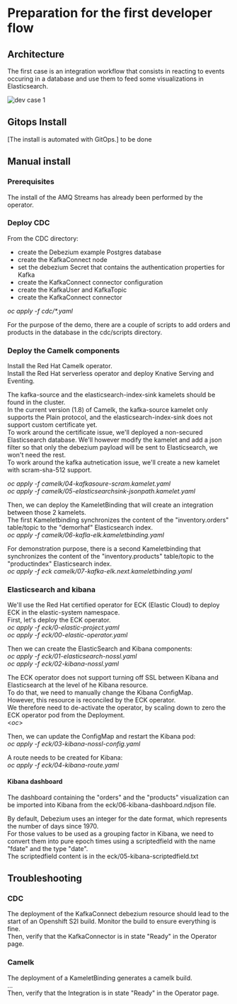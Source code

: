 # Preparation for the first developer flow


## Architecture
The first case is an integration workflow that consists in reacting to events occuring in a database and use them to feed some visualizations in Elasticsearch.

![dev case 1](images/dev_case1.png?raw=true)

## Gitops Install
[The install is automated with GitOps.] to be done

## Manual install
### Prerequisites
The install of the AMQ Streams has already been performed by the operator.

### Deploy CDC
From the CDC directory:
- create the Debezium example Postgres database  
- create the KafkaConnect node  
- set the debezium Secret that contains the authentication properties for Kafka
- create the KafkaConnect connector configuration  
- create the KafkaUser and KafkaTopic
- create the KafkaConnect connector  
  
_oc apply -f cdc/*.yaml_  

For the purpose of the demo, there are a couple of scripts to add orders and products in the database in the cdc/scripts directory.

### Deploy the Camelk components
Install the Red Hat Camelk operator.  
Install the Red Hat serverless operator and deploy Knative Serving and Eventing.  

The kafka-source and the elasticsearch-index-sink kamelets should be found in the cluster.  
In the current version (1.8) of Camelk, the kafka-source kamelet only supports the Plain protocol, and the elasticsearch-index-sink does not support custom certificate yet.  
To work around the certificate issue, we'll deployed a non-secured Elasticsearch database.  We'll however modify the kamelet and add a json filter so that only the debezium payload will be sent to Elasticsearch, we won't need the rest.  
To work around the kafka autnetication issue, we'll create a new kamelet with scram-sha-512 support.

_oc apply -f camelk/04-kafkasoure-scram.kamelet.yaml_  
_oc apply -f camelk/05-elasticsearchsink-jsonpath.kamelet.yaml_  
  
Then, we can deploy the KameletBinding that will create an integration between those 2 kamelets.  
The first Kameletbinding synchronizes the content of the "inventory.orders" table/topic to the "demorhaf" Elasticsearch index.  
_oc apply -f camelk/06-kafla-elk.kameletbinding.yaml_  

For demonstration purpose, there is a second Kameletbinding that synchronizes the content of the "inventory.products" table/topic to the "productindex" Elasticsearch index.  
_oc apply -f eck camelk/07-kafka-elk.next.kameletbinding.yaml_  


### Elasticsearch and kibana
We'll use the Red Hat certified operator for ECK (Elastic Cloud) to deploy ECK in the elastic-system namespace.  
First, let's deploy the ECK operator.  
_oc apply -f eck/0-elastic-project.yaml_  
_oc apply -f eck/00-elastic-operator.yaml_  

Then we can create the ElasticSearch and Kibana components:  
_oc apply -f eck/01-elasticsearch-nossl.yaml_  
_oc apply -f eck/02-kibana-nossl.yaml_  

The ECK operator does not support turning off SSL between Kibana and Elasticsearch at the level of he Kibana resource.  
To do that, we need to manually change the Kibana ConfigMap.  
However, this resource is reconciled by the ECK operator.  
We therefore need to de-activate the operator, by scaling down to zero the ECK operator pod from the Deployment.  
<_oc_>  

Then, we can update the ConfigMap and restart the Kibana pod:  
_oc apply -f eck/03-kibana-nossl-config.yaml_  

A route needs to be created for Kibana:  
_oc apply -f eck/04-kibana-route.yaml_  


#### Kibana dashboard
The dashboard containing the "orders" and the "products" visualization can be imported into Kibana from the eck/06-kibana-dashboard.ndjson file.  

By default, Debezium uses an integer for the date format, which represents the number of days since 1970.  
For those values to be used as a grouping factor in Kibana, we need to convert them into pure epoch times using a scriptedfield with the name "fdate" and the type "date".  
The scriptedfield content is in the eck/05-kibana-scriptedfield.txt  


## Troubleshooting
### CDC
The deployment of the KafkaConnect debezium resource should lead to the start of an Openshift S2I build.  Monitor the build to ensure everything is fine.  
Then, verify that the KafkaConnector is in state "Ready" in the Operator page.

### Camelk
The deployment of a KameletBinding generates a camelk build.  
...  
Then, verify that the Integration is in state "Ready" in the Operator page.
